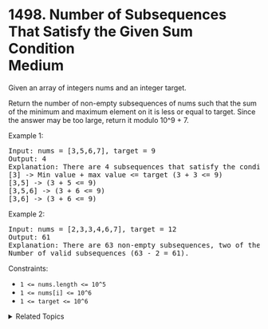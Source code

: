 # 1498. Number of Subsequences That Satisfy the Given Sum Condition<br> Medium

Given an array of integers nums and an integer target.

Return the number of non-empty subsequences of nums such that the sum of the minimum and maximum element on it is less or equal to target. Since the answer may be too large, return it modulo 10^9 + 7.

Example 1:

<pre>
Input: nums = [3,5,6,7], target = 9
Output: 4
Explanation: There are 4 subsequences that satisfy the condition.
[3] -> Min value + max value <= target (3 + 3 <= 9)
[3,5] -> (3 + 5 <= 9)
[3,5,6] -> (3 + 6 <= 9)
[3,6] -> (3 + 6 <= 9)
</pre>

Example 2:

<pre>
Input: nums = [2,3,3,4,6,7], target = 12
Output: 61
Explanation: There are 63 non-empty subsequences, two of them don't satisfy the condition ([6,7], [7]).
Number of valid subsequences (63 - 2 = 61).
</pre>

Constraints:

- `1 <= nums.length <= 10^5`
- `1 <= nums[i] <= 10^6`
- `1 <= target <= 10^6`

<details>

<summary> Related Topics </summary>

-   `Binary Search`
-   `Array`

</details>